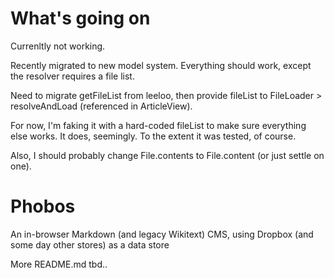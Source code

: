 # What's going on

Currenltly not working.

Recently migrated to new model system. Everything should work, except the resolver requires a file list.

Need to migrate getFileList from leeloo, then provide fileList to FileLoader > resolveAndLoad (referenced in ArticleView).

For now, I'm faking it with a hard-coded fileList to make sure everything else works. It does, seemingly. To the extent it was tested, of course.

Also, I should probably change File.contents to File.content (or just settle on one).


# Phobos

An in-browser Markdown (and legacy Wikitext) CMS, using Dropbox (and some day other stores) as a data store

More README.md tbd..